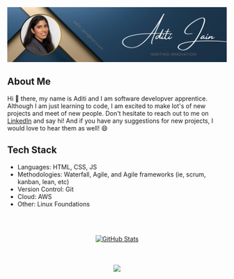 
<img src="https://raw.githubusercontent.com/AditiJain1001/AditiJain1001/df0fed98dce81e0fe719240404c9dbd59e63c31d/LinkedIn%20Banner-Aditi%20Tech!.png" />


## About Me 
Hi 👋 there, my name is Aditi and I am software developver apprentice. Although I am just learning to code, I am excited to make lot's of new projects and meet of new people. Don't hesitate to reach out to me on [LinkedIn](https://www.linkedin.com/in/aditi-jain10/) and say hi! And if you have any suggestions for new projects, I would love to hear them as well! 😄


## Tech Stack
- Languages: HTML, CSS, JS
- Methodologies: Waterfall, Agile, and Agile frameworks (ie, scrum, kanban, lean, etc)
- Version Control: Git
- Cloud: AWS
- Other: Linux Foundations

##

<div align="center">
  <br></br>
  <a href="https://github.com/AditiJain1001">
    <img src="https://github-readme-stats.vercel.app/api?username=AditiJain1001&theme=yeblu&show_icons=true" alt="GitHub Stats" />
  <!--  add this code to the end to add grdient colours"&bg_color=DEG,COLOR1,COLOR2,COLOR3...COLOR10" 
    This link also provides other cutomization options: https://github.com/anuraghazra/github-readme-stats -->
  </a>
  <br></br>
  <a href="https://github.com/AditiJain1001">
    <img />
    <!-- ADD a repo card link and shift to top?-->
  </a>
  <br></br>
  <a href="https://github.com/AditiJain1001">
    <img src="https://komarev.com/ghpvc/?username=your-github-username&label=PROFILE+VIEWS" />
  </a>
  <!--[![Top Langs](https://github-readme-stats.vercel.app/api/top-langs/?username=anuraghazra&hide_progress=true)](https://github.com/anuraghazra/github-readme-stats)  ADD THIS AFTER YOU HAVE SOME PROJECTS ADDED BECUASE IT SHOWS UP BLANK OTHERWISE-->
  <!-- change "your-github-username" sometime in the future-->
</div>



<!--
**AditiJain1001/AditiJain1001** is a ✨ _special_ ✨ repository because its `README.md` (this file) appears on your GitHub profile.

Here are some ideas to get you started:

- 🔭 I’m currently working on ...
- 🌱 I’m currently learning ...
- 👯 I’m looking to collaborate on ...
- 🤔 I’m looking for help with ...
- 💬 Ask me about ...
- 📫 How to reach me: ...
- 😄 Pronouns: ...
- ⚡ Fun fact: ...
-->
